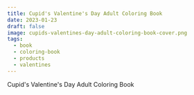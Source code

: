 ```yaml
---
title: Cupid's Valentine's Day Adult Coloring Book
date: 2023-01-23
draft: false
image: cupids-valentines-day-adult-coloring-book-cover.png
tags:
  - book
  - coloring-book
  - products
  - valentines
---
```

Cupid's Valentine's Day Adult Coloring Book
